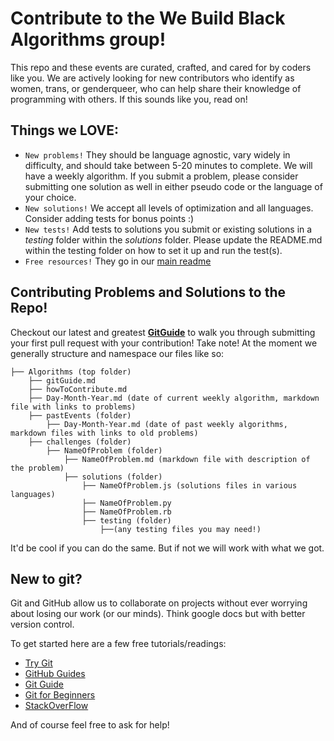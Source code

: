 # Contribute to the We Build Black Algorithms group!
This repo and these events are curated, crafted, and cared for by coders like you. We are actively looking for new contributors who identify as women, trans, or genderqueer, who can help share their knowledge of programming with others. If this sounds like you, read on!

## Things we LOVE:
* `New problems!` They should be language agnostic, vary widely in difficulty, and should take between 5-20 minutes to complete. We will have a weekly algorithm. If you submit a problem, please consider submitting one solution as well in either pseudo code or the language of your choice. 
* `New solutions!` We accept all levels of optimization and all languages. Consider adding tests for bonus points :)
* `New tests!` Add tests to solutions you submit or existing solutions in a *testing* folder within the *solutions* folder. Please update the README.md within the testing folder on how to set it up and run the test(s).
* `Free resources!` They go in our [main readme](./README.md)

## Contributing Problems and Solutions to the Repo!
Checkout our latest and greatest **[GitGuide](./gitGuide.md)** to walk you through submitting your first pull request with your contribution!
Take note! At the moment we generally structure and namespace our files like so:
```
├── Algorithms (top folder)
	├── gitGuide.md
	├── howToContribute.md
	├── Day-Month-Year.md (date of current weekly algorithm, markdown file with links to problems)
	├── pastEvents (folder)
		├── Day-Month-Year.md (date of past weekly algorithms, markdown files with links to old problems)
	├── challenges (folder)
		├── NameOfProblem (folder)
			├── NameOfProblem.md (markdown file with description of the problem)
			├── solutions (folder)
				├── NameOfProblem.js (solutions files in various languages)
				├── NameOfProblem.py
				├── NameOfProblem.rb 
				├── testing (folder)
					├──(any testing files you may need!)

```
It'd be cool if you can do the same. But if not we will work with what we got.

## New to git?
Git and GitHub allow us to collaborate on projects without ever worrying about losing our work (or our minds). Think google docs but with better version control.

To get started here are a few free tutorials/readings:
* [Try Git](https://try.github.io/levels/1/challenges/1)
* [GitHub Guides](https://guides.github.com/)
* [Git Guide](http://rogerdudler.github.io/git-guide/)
* [Git for Beginners](http://www.sitepoint.com/git-for-beginners/)
* [StackOverFlow](http://stackoverflow.com/questions/315911/git-for-beginners-the-definitive-practical-guide)

And of course feel free to ask for help!
